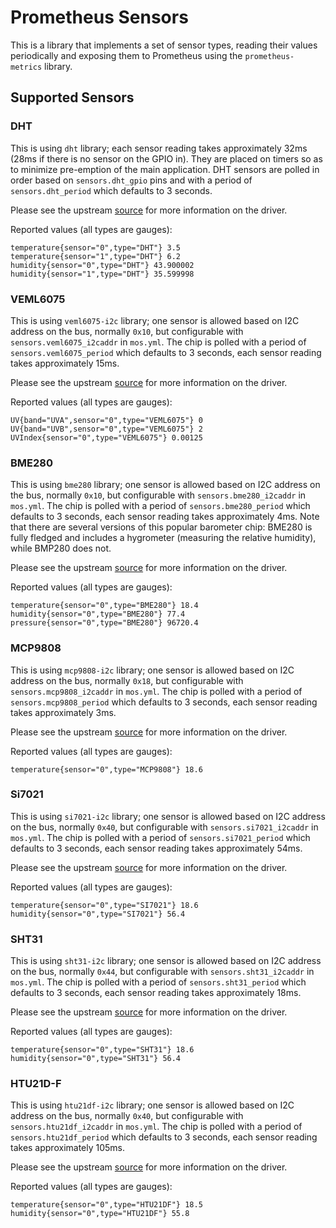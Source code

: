 # Prometheus Sensors

This is a library that implements a set of sensor types, reading their values
periodically and exposing them to Prometheus using the `prometheus-metrics`
library.

## Supported Sensors

### DHT 

This is using `dht` library; each sensor reading takes approximately 32ms (28ms
if there is no sensor on the GPIO in). They are placed on timers so as to
minimize pre-emption of the main application. DHT sensors are polled in order
based on `sensors.dht_gpio` pins and with a period of `sensors.dht_period`
which defaults to 3 seconds.

Please see the upstream [source](https://github.com/mongoose-os-libs/dht)
for more information on the driver.

Reported values (all types are gauges):
```
temperature{sensor="0",type="DHT"} 3.5
temperature{sensor="1",type="DHT"} 6.2
humidity{sensor="0",type="DHT"} 43.900002
humidity{sensor="1",type="DHT"} 35.599998
```

### VEML6075

This is using `veml6075-i2c` library; one sensor is allowed based on I2C
address on the bus, normally `0x10`, but configurable with `sensors.veml6075_i2caddr`
in `mos.yml`.  The chip is polled with a period of `sensors.veml6075_period`
which defaults to 3 seconds, each sensor reading takes approximately 15ms.

Please see the upstream [source](https://github.com/mongoose-os-libs/veml6075-i2c)
for more information on the driver.

Reported values (all types are gauges):
```
UV{band="UVA",sensor="0",type="VEML6075"} 0
UV{band="UVB",sensor="0",type="VEML6075"} 2
UVIndex{sensor="0",type="VEML6075"} 0.00125
```

### BME280

This is using `bme280` library; one sensor is allowed based on I2C
address on the bus, normally `0x10`, but configurable with `sensors.bme280_i2caddr`
in `mos.yml`.  The chip is polled with a period of `sensors.bme280_period`
which defaults to 3 seconds, each sensor reading takes approximately 4ms.
Note that there are several versions of this popular barometer chip: BME280
is fully fledged and includes a hygrometer (measuring the relative humidity),
while BMP280 does not.

Please see the upstream [source](https://github.com/mongoose-os-libs/bme280)
for more information on the driver.

Reported values (all types are gauges):
```
temperature{sensor="0",type="BME280"} 18.4
humidity{sensor="0",type="BME280"} 77.4
pressure{sensor="0",type="BME280"} 96720.4
```

### MCP9808

This is using `mcp9808-i2c` library; one sensor is allowed based on I2C
address on the bus, normally `0x18`, but configurable with `sensors.mcp9808_i2caddr`
in `mos.yml`.  The chip is polled with a period of `sensors.mcp9808_period`
which defaults to 3 seconds, each sensor reading takes approximately 3ms.

Please see the upstream [source](https://github.com/mongoose-os-libs/mcp9808-i2c)
for more information on the driver.

Reported values (all types are gauges):
```
temperature{sensor="0",type="MCP9808"} 18.6
```

### Si7021

This is using `si7021-i2c` library; one sensor is allowed based on I2C
address on the bus, normally `0x40`, but configurable with `sensors.si7021_i2caddr`
in `mos.yml`.  The chip is polled with a period of `sensors.si7021_period`
which defaults to 3 seconds, each sensor reading takes approximately 54ms.

Please see the upstream [source](https://github.com/mongoose-os-libs/si7021-i2c)
for more information on the driver.

Reported values (all types are gauges):
```
temperature{sensor="0",type="SI7021"} 18.6
humidity{sensor="0",type="SI7021"} 56.4
```

### SHT31

This is using `sht31-i2c` library; one sensor is allowed based on I2C
address on the bus, normally `0x44`, but configurable with `sensors.sht31_i2caddr`
in `mos.yml`.  The chip is polled with a period of `sensors.sht31_period`
which defaults to 3 seconds, each sensor reading takes approximately 18ms.

Please see the upstream [source](https://github.com/mongoose-os-libs/si7021-i2c)
for more information on the driver.

Reported values (all types are gauges):
```
temperature{sensor="0",type="SHT31"} 18.6
humidity{sensor="0",type="SHT31"} 56.4
```

### HTU21D-F

This is using `htu21df-i2c` library; one sensor is allowed based on I2C
address on the bus, normally `0x40`, but configurable with `sensors.htu21df_i2caddr`
in `mos.yml`.  The chip is polled with a period of `sensors.htu21df_period`
which defaults to 3 seconds, each sensor reading takes approximately 105ms.

Please see the upstream [source](https://github.com/mongoose-os-libs/si7021-i2c)
for more information on the driver.

Reported values (all types are gauges):
```
temperature{sensor="0",type="HTU21DF"} 18.5
humidity{sensor="0",type="HTU21DF"} 55.8
```

